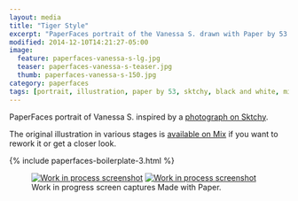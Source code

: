 ```yaml
---
layout: media
title: "Tiger Style"
excerpt: "PaperFaces portrait of the Vanessa S. drawn with Paper by 53 on an iPad."
modified: 2014-12-10T14:21:27-05:00
image: 
  feature: paperfaces-vanessa-s-lg.jpg
  teaser: paperfaces-vanessa-s-teaser.jpg
  thumb: paperfaces-vanessa-s-150.jpg
category: paperfaces
tags: [portrait, illustration, paper by 53, sktchy, black and white, mix]
---
```


PaperFaces portrait of Vanessa S. inspired by a [photograph on Sktchy](http://sktchy.com/NjZR3H).

The original illustration in various stages is [available on Mix](https://mix.fiftythree.com/11098-Michael-Rose/1265535) if you want to rework it or get a closer look.

{% include paperfaces-boilerplate-3.html %}

<figure class="half">
  <a href="{{ site.url }}/images/paperfaces-vanessa-s-process-1-lg.jpg"><img src="{{ site.url }}/images/paperfaces-vanessa-s-process-1-600.jpg" alt="Work in process screenshot"></a>
  <a href="{{ site.url }}/images/paperfaces-vanessa-s-process-2-lg.jpg"><img src="{{ site.url }}/images/paperfaces-vanessa-s-process-2-600.jpg" alt="Work in process screenshot"></a>
  <figcaption>Work in progress screen captures Made with Paper.</figcaption>
</figure>